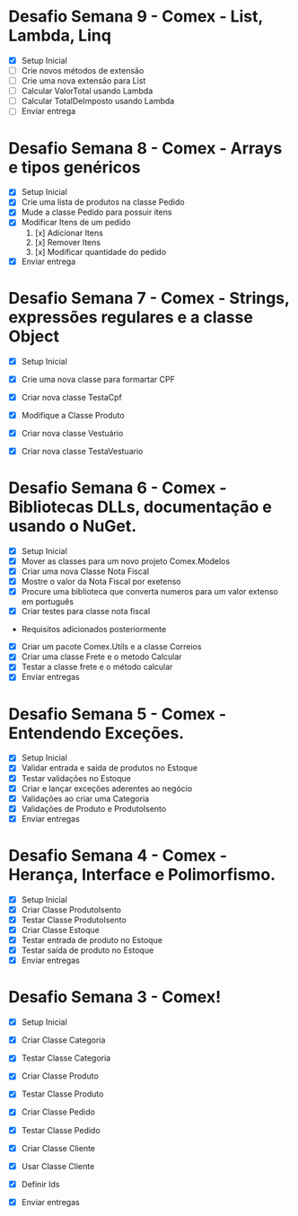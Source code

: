 # Desafio Semana 9 - Comex - List, Lambda, Linq

- [x] Setup Inicial
- [ ] Crie novos métodos de extensão
- [ ] Crie uma nova extensão para List
- [ ] Calcular ValorTotal usando Lambda
- [ ] Calcular TotalDeImposto usando Lambda
- [ ] Enviar entrega

# Desafio Semana 8 - Comex - Arrays e tipos genéricos

- [x] Setup Inicial
- [x] Crie uma lista de produtos na classe Pedido
- [x] Mude a classe Pedido para possuir itens
- [x] Modificar Itens de um pedido
    1. [x] Adicionar Itens
    2. [x] Remover Itens
    3. [x] Modificar quantidade do pedido
- [x] Enviar entrega

# Desafio Semana 7 - Comex - Strings, expressões regulares e a classe Object

- [x] Setup Inicial
- [x] Crie uma nova classe para formartar CPF
- [x] Criar nova classe TestaCpf
- [x] Modifique a Classe Produto
- [x] Criar nova classe Vestuário
- [x] Criar nova classe TestaVestuario


# Desafio Semana 6 - Comex - Bibliotecas DLLs, documentação e usando o NuGet.

- [x] Setup Inicial
- [x] Mover as classes para um novo projeto Comex.Modelos
- [x] Criar uma nova Classe Nota Fiscal
- [x] Mostre o valor da Nota Fiscal por exetenso
- [x] Procure uma biblioteca que converta numeros para um valor extenso em português
- [x] Criar testes para classe nota fiscal

- Requisitos adicionados posteriormente
- [x] Criar um pacote Comex.Utils e a classe Correios
- [x] Criar uma classe Frete e o metodo Calcular
- [x] Testar a classe frete e o método calcular
- [x] Enviar entregas

# Desafio Semana 5 - Comex - Entendendo Exceções.

- [x] Setup Inicial
- [x] Validar entrada e saída de produtos no Estoque
- [x] Testar validações no Estoque
- [x] Criar e lançar exceções aderentes ao negócio
- [x] Validações ao criar uma Categoria
- [x] Validações de Produto e ProdutoIsento
- [x] Enviar entregas

# Desafio Semana 4 - Comex - Herança, Interface e Polimorfismo.

- [x] Setup Inicial
- [x] Criar Classe ProdutoIsento
- [x] Testar Classe ProdutoIsento
- [x] Criar Classe Estoque
- [x] Testar entrada de produto no Estoque
- [x] Testar saída de produto no Estoque
- [x] Enviar entregas

# Desafio Semana 3 - Comex!

- [x] Setup Inicial
- [x] Criar Classe Categoria
- [x] Testar Classe Categoria
- [x] Criar Classe Produto
- [x] Testar Classe Produto
- [x] Criar Classe Pedido
- [x] Testar Classe Pedido
- [x] Criar Classe Cliente
- [x] Usar Classe Cliente
- [x] Definir Ids
- [x] Enviar entregas


